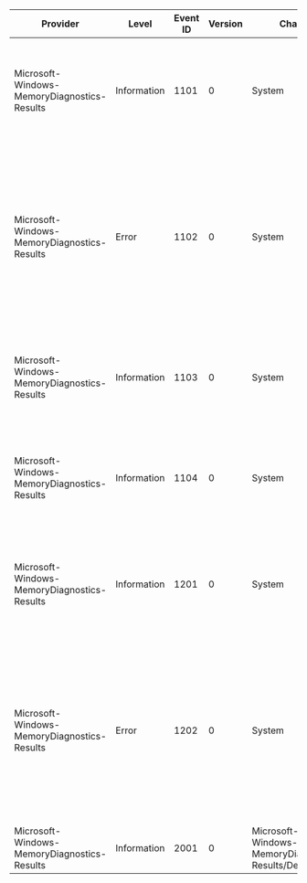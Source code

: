 Provider                                     |  Level        |  Event ID  |  Version  |  Channel                                            |  Task  |  Opcode  |  Keyword  |  Message
---------------------------------------------|---------------|------------|-----------|-----------------------------------------------------|--------|----------|-----------|-------------------------------------------------------------------------------------------------------------------------------------------------------------------
Microsoft-Windows-MemoryDiagnostics-Results  |  Information  |  1101      |  0        |  System                                             |        |          |           |  The Windows Memory Diagnostic tested the computer's memory and detected no errors
Microsoft-Windows-MemoryDiagnostics-Results  |  Error        |  1102      |  0        |  System                                             |        |          |           |  The Windows Memory Diagnostic tested the computer's memory and detected hardware errors. To identify and repair these problems; contact the computer manufacturer
Microsoft-Windows-MemoryDiagnostics-Results  |  Information  |  1103      |  0        |  System                                             |        |          |           |  The Windows Memory Diagnostic was canceled during execution
Microsoft-Windows-MemoryDiagnostics-Results  |  Information  |  1104      |  0        |  System                                             |        |          |           |  The Windows Memory Diagnostic could not complete its tests of the computer's memory
Microsoft-Windows-MemoryDiagnostics-Results  |  Information  |  1201      |  0        |  System                                             |        |          |           |  The Windows Memory Diagnostic tested the computer's memory and detected no errors
Microsoft-Windows-MemoryDiagnostics-Results  |  Error        |  1202      |  0        |  System                                             |        |          |           |  The Windows Memory Diagnostic tested the computer's memory and detected hardware errors. To identify and repair these problems; contact the computer manufacturer
Microsoft-Windows-MemoryDiagnostics-Results  |  Information  |  2001      |  0        |  Microsoft-Windows-MemoryDiagnostics-Results/Debug  |        |          |           |  Windows Memory Diagnostic results